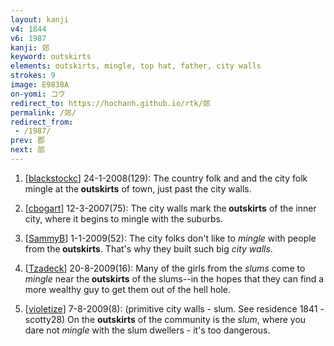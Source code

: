 ```yaml
---
layout: kanji
v4: 1844
v6: 1987
kanji: 郊
keyword: outskirts
elements: outskirts, mingle, top hat, father, city walls
strokes: 9
image: E9838A
on-yomi: コウ
redirect_to: https://hochanh.github.io/rtk/郊
permalink: /郊/
redirect_from:
 - /1987/
prev: 郡
next: 部
---
```


1) [<a href="http://kanji.koohii.com/profile/blackstockc">blackstockc</a>] 24-1-2008(129): The country folk and and the city folk mingle at the<strong> outskirts</strong> of town, just past the city walls.

2) [<a href="http://kanji.koohii.com/profile/cbogart">cbogart</a>] 12-3-2007(75): The city walls mark the<strong> outskirts</strong> of the inner city, where it begins to mingle with the suburbs.

3) [<a href="http://kanji.koohii.com/profile/SammyB">SammyB</a>] 1-1-2009(52): The city folks don&#039;t like to <em>mingle</em> with people from the<strong> outskirts</strong>. That&#039;s why they built such big <em>city walls</em>.

4) [<a href="http://kanji.koohii.com/profile/Tzadeck">Tzadeck</a>] 20-8-2009(16): Many of the girls from the <em>slums</em> come to <em>mingle</em> near the<strong> outskirts</strong> of the slums--in the hopes that they can find a more wealthy guy to get them out of the hell hole.

5) [<a href="http://kanji.koohii.com/profile/violetize">violetize</a>] 7-8-2009(8): (primitive city walls - slum. See residence 1841 - scotty28) On the <strong>outskirts</strong> of the community is the <em>slum</em>, where you dare not <em>mingle</em> with the slum dwellers - it&#039;s too dangerous.

